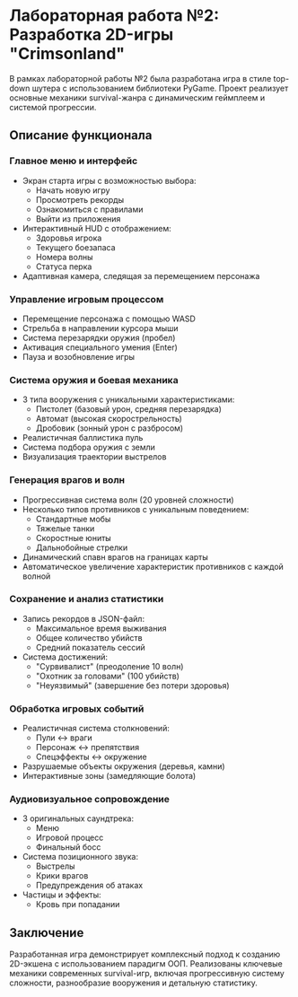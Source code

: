# Лабораторная работа №2: Разработка 2D-игры "Crimsonland"

В рамках лабораторной работы №2 была разработана игра в стиле top-down шутера с использованием библиотеки PyGame. Проект реализует основные механики survival-жанра с динамическим геймплеем и системой прогрессии.

## Описание функционала

### Главное меню и интерфейс
- Экран старта игры с возможностью выбора: 
  - Начать новую игру
  - Просмотреть рекорды
  - Ознакомиться с правилами
  - Выйти из приложения
- Интерактивный HUD с отображением:
  - Здоровья игрока
  - Текущего боезапаса
  - Номера волны
  - Статуса перка
- Адаптивная камера, следящая за перемещением персонажа

### Управление игровым процессом
- Перемещение персонажа с помощью WASD
- Стрельба в направлении курсора мыши
- Система перезарядки оружия (пробел)
- Активация специального умения (Enter)
- Пауза и возобновление игры

### Система оружия и боевая механика
- 3 типа вооружения с уникальными характеристиками:
  - Пистолет (базовый урон, средняя перезарядка)
  - Автомат (высокая скорострельность)
  - Дробовик (зонный урон с разбросом)
- Реалистичная баллистика пуль
- Система подбора оружия с земли
- Визуализация траектории выстрелов

### Генерация врагов и волн
- Прогрессивная система волн (20 уровней сложности)
- Несколько типов противников с уникальным поведением:
  - Стандартные мобы
  - Тяжелые танки
  - Скоростные юниты
  - Дальнобойные стрелки
- Динамический спавн врагов на границах карты
- Автоматическое увеличение характеристик противников с каждой волной

### Сохранение и анализ статистики
- Запись рекордов в JSON-файл:
  - Максимальное время выживания
  - Общее количество убийств
  - Средний показатель сессий
- Система достижений:
  - "Сурвивалист" (преодоление 10 волн)
  - "Охотник за головами" (100 убийств)
  - "Неуязвимый" (завершение без потери здоровья)

### Обработка игровых событий
- Реалистичная система столкновений:
  - Пули ↔ враги
  - Персонаж ↔ препятствия
  - Спецэффекты ↔ окружение
- Разрушаемые объекты окружения (деревья, камни)
- Интерактивные зоны (замедляющие болота)

### Аудиовизуальное сопровождение
- 3 оригинальных саундтрека:
  - Меню
  - Игровой процесс
  - Финальный босс
- Система позиционного звука:
  - Выстрелы
  - Крики врагов
  - Предупреждения об атаках
- Частицы и эффекты:
  - Кровь при попадании

## Заключение

Разработанная игра демонстрирует комплексный подход к созданию 2D-экшена с использованием парадигм ООП. Реализованы ключевые механики современных survival-игр, включая прогрессивную систему сложности, разнообразие вооружения и детальную статистику.

